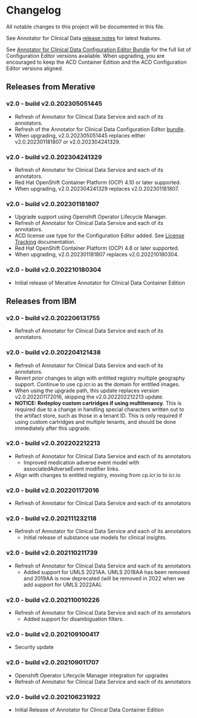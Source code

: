 # Changelog

All notable changes to this project will be documented in this file.

See Annotator for Clinical Data [release notes](https://github.com/merative/acd-containers/blob/master/src/pages/clouddocs/release-notes.md) for latest features.

See [Annotator for Clinical Data Configuration Editor Bundle](https://github.com/merative/acd-containers/tree/master/config-editor) for the full list of Configuration Editor versions available. When upgrading, you are encouraged to keep the ACD Container Edition and the ACD Configuration Editor versions aligned.

## Releases from Merative

### v2.0 - build v2.0.202305051445

- Refresh of Annotator for Clinical Data Service and each of its annotators.
- Refresh of the Annotator for Clinical Data Configuration Editor [bundle](https://github.com/merative/acd-containers/blob/master/config-editor/config-editor-20230505160307.tar.gz).
- When upgrading, v2.0.202305051445 replaces either v2.0.202301181807 or v2.0.202304241329.

### v2.0 - build v2.0.202304241329

- Refresh of Annotator for Clinical Data Service and each of its annotators.
- Red Hat OpenShift Container Platform (OCP) 4.10 or later supported.
- When upgrading, v2.0.202304241329 replaces v2.0.202301181807.

### v2.0 - build v2.0.202301181807

- Upgrade support using Openshift Operator Lifecycle Manager.
- Refresh of Annotator for Clinical Data Service and each of its annotators.
- ACD license use type for the Configuration Editor added. See [License Tracking](https://merative.github.io/acd-containers/installing/license-tracking/) documentation.
- Red Hat OpenShift Container Platform (OCP) 4.8 or later supported.
- When upgrading, v2.0.202301181807 replaces v2.0.202210180304.

### v2.0 - build v2.0.202210180304

- Initial release of Merative Annotator for Clinical Data Container Edition

## Releases from IBM

### v2.0 - build v2.0.202206131755

- Refresh of Annotator for Clinical Data Service and each of its annotators.

### v2.0 - build v2.0.202204121438

- Refresh of Annotator for Clinical Data Service and each of its annotators.
- Revert prior changes to align with entitled registry multiple geography support. Continue to use cp.icr.io as the domain for entitled images.
- When using the upgrade path, this update replaces version v2.0.202201172016, skipping the v2.0.202202212213 update.
- **NOTICE: Redeploy custom cartridges if using multitenancy.** This is required due to a change in handling special characters written out to the artifact store, such as those in a tenant ID. This is only required if using custom cartridges and multiple tenants, and should be done immediately after this upgrade.

### v2.0 - build v2.0.202202212213

- Refresh of Annotator for Clinical Data Service and each of its annotators
  - Improved medication adverse event model with associatedAdverseEvent modifier links.
- Align with changes to entitled registry, moving from cp.icr.io to icr.io

### v2.0 - build v2.0.202201172016

- Refresh of Annotator for Clinical Data Service and each of its annotators

### v2.0 - build v2.0.202111232118

- Refresh of Annotator for Clinical Data Service and each of its annotators
  - Initial release of substance use models for clinical insights.

### v2.0 - build v2.0.202110211739

- Refresh of Annotator for Clinical Data Service and each of its annotators
  - Added support for UMLS 2021AA. UMLS 2018AA has been removed and 2019AA is now deprecated (will be removed in 2022 when we add support for UMLS 2022AA).

### v2.0 - build v2.0.202110010226

- Refresh of Annotator for Clinical Data Service and each of its annotators
  - Added support for disambiguation filters.

### v2.0 - build v2.0.202109100417

- Security update

### v2.0 - build v2.0.202109011707

- Openshift Operator Lifecycle Manager integration for upgrades
- Refresh of Annotator for Clinical Data Service and each of its annotators

### v2.0 - build v2.0.202106231922

- Initial Release of Annotator for Clinical Data Container Edition
